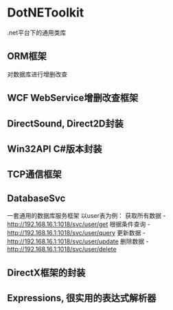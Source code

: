 # DotNEToolkit
.net平台下的通用类库

## ORM框架
对数据库进行增删改查

## WCF WebService增删改查框架

## DirectSound, Direct2D封装

## Win32API C#版本封装

## TCP通信框架


## DatabaseSvc
一套通用的数据库服务框架
以user表为例：
获取所有数据 - http://192.168.16.1:1018/svc/user/get
根据条件查询 - http://192.168.16.1:1018/svc/user/query
更新数据	 - http://192.168.16.1:1018/svc/user/update
删除数据	 - http://192.168.16.1:1018/svc/user/delete


## DirectX框架的封装


## Expressions, 很实用的表达式解析器


